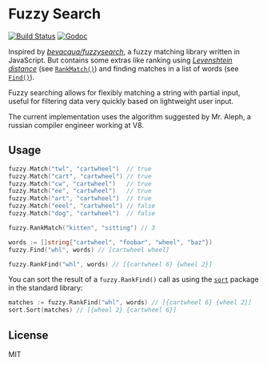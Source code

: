 # Fuzzy Search

[![Build Status](https://travis-ci.org/renstrom/fuzzysearch.svg?branch=master)](https://travis-ci.org/renstrom/fuzzysearch)
[![Godoc](https://img.shields.io/badge/godoc-reference-blue.svg?style=flat)](https://godoc.org/github.com/renstrom/fuzzysearch/fuzzy)

Inspired by _[bevacqua/fuzzysearch][1]_, a fuzzy matching library written in JavaScript. But contains some extras like ranking using _[Levenshtein distance][2]_ (see [`RankMatch()`](https://godoc.org/github.com/renstrom/fuzzysearch/fuzzy#RankMatch)) and finding matches in a list of words (see [`Find()`](https://godoc.org/github.com/renstrom/fuzzysearch/fuzzy#Find)).

Fuzzy searching allows for flexibly matching a string with partial input, useful for filtering data very quickly based on lightweight user input.

The current implementation uses the algorithm suggested by Mr. Aleph, a russian compiler engineer working at V8.

## Usage

```go
fuzzy.Match("twl", "cartwheel")  // true
fuzzy.Match("cart", "cartwheel") // true
fuzzy.Match("cw", "cartwheel")   // true
fuzzy.Match("ee", "cartwheel")   // true
fuzzy.Match("art", "cartwheel")  // true
fuzzy.Match("eeel", "cartwheel") // false
fuzzy.Match("dog", "cartwheel")  // false

fuzzy.RankMatch("kitten", "sitting") // 3

words := []string{"cartwheel", "foobar", "wheel", "baz"})
fuzzy.Find("whl", words) // [cartwheel wheel]

fuzzy.RankFind("whl", words) // [{cartwheel 6} {wheel 2}]
```

You can sort the result of a `fuzzy.RankFind()` call as using the [`sort`](https://golang.org/pkg/sort/) package in the standard library:

```go
matches := fuzzy.RankFind("whl", words) // [{cartwheel 6} {wheel 2}]
sort.Sort(matches) // [{wheel 2} {cartwheel 6}]
```

## License

MIT

[1]: https://github.com/bevacqua/fuzzysearch
[2]: http://en.wikipedia.org/wiki/Levenshtein_distance
